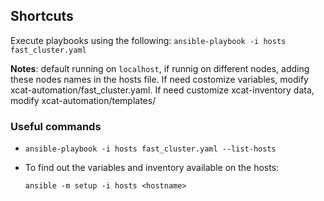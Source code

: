 ## Shortcuts 

Execute playbooks using the following: `ansible-playbook -i hosts fast_cluster.yaml`

**Notes**: default running on `localhost`, if runnig on different nodes, adding these nodes names in the hosts file. If need costomize variables, modify xcat-automation/fast_cluster.yaml. If need customize xcat-inventory data, modify xcat-automation/templates/

### Useful commands

* `ansible-playbook -i hosts fast_cluster.yaml --list-hosts`
* To find out the variables and inventory available on the hosts: 

   `ansible -m setup -i hosts <hostname>` 
